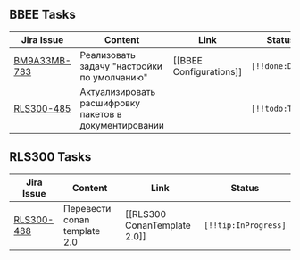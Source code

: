 ## BBEE Tasks

| Jira Issue                                                  | Content                                                | Link                    | Status          |
| ----------------------------------------------------------- | ------------------------------------------------------ | ----------------------- | --------------- |
| [BM9A33MB-783](https://jira.okbtsp.com/browse/BM9A33MB-783) | Реализовать задачу "настройки по умолчанию"            | [[BBEE Configurations]] | `[!!done:Done]` |
| [RLS300-485](https://jira.okbtsp.com/browse/RLS300-485)     | Актуализировать расшифровку пакетов в документировании |                         | `[!!todo:ToDo]` |

## RLS300 Tasks

| Jira Issue                                              | Content                       | Link                         | Status               |
| ------------------------------------------------------- | ----------------------------- | ---------------------------- | -------------------- |
| [RLS300-488](https://jira.okbtsp.com/browse/RLS300-488) | Перевести  conan template 2.0 | [[RLS300 ConanTemplate 2.0]] | `[!!tip:InProgress]` |
